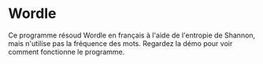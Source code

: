 # Wordle
Ce programme résoud Wordle en français à l'aide de l'entropie de Shannon, mais n'utilise pas la fréquence des mots.
Regardez la démo pour voir comment fonctionne le programme.